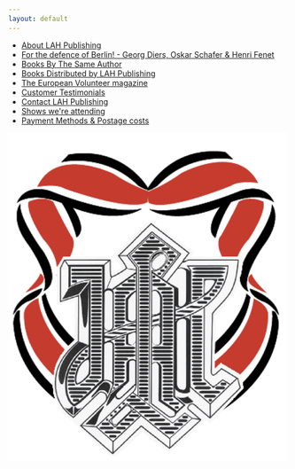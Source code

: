 ```yaml
---
layout: default
---
```


<nav>
  <ul class="over">
    <li><a href="./about.html">About LAH Publishing</a></li>
    <li><a href="./berlin_detail.html">For the defence of Berlin! - Georg Diers, Oskar Schafer & Henri Fenet</a></li>
    <li><a href="./books.html">Books By The Same Author</a></li>
    <li><a href="./published.html">Books Distributed by LAH Publishing</a></li>
    <li><a href="./europeanvolunteer.html">The European Volunteer magazine</a></li>
    <li><a href="./testimonials.html">Customer Testimonials</a></li>
    <li><a href="./contact.html">Contact LAH Publishing</a></li>
    <li><a href="./shows.html">Shows we're attending </a></li>
    <li><a href="./payment&postage.html">Payment Methods &amp; Postage costs </a></li>
  </ul>
</nav>

<div id="logo">
  <img src="./assets/logo.png">
</div>
